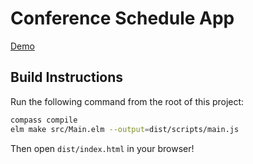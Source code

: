 # Conference Schedule App

[Demo](https://robertbasden.github.io/conference-schedule-app/)

## Build Instructions

Run the following command from the root of this project:

```bash
compass compile
elm make src/Main.elm --output=dist/scripts/main.js
```

Then open `dist/index.html` in your browser!
